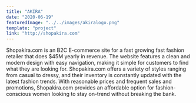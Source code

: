 ```yaml
---
title: "AKIRA"
date: "2020-06-19"
featuredImage: "../../images/akiralogo.png"
template: "project"
link: "http://shopakira.com"
---
```


Shopakira.com is an B2C E-commerce site for a fast growing fast fashion retailer that does $45M yearly in revenue. The website features a clean and modern design with easy navigation, making it simple for customers to find what they are looking for. Shopakira.com offers a variety of styles ranging from casual to dressy, and their inventory is constantly updated with the latest fashion trends. With reasonable prices and frequent sales and promotions, Shopakira.com provides an affordable option for fashion-conscious women looking to stay on-trend without breaking the bank.